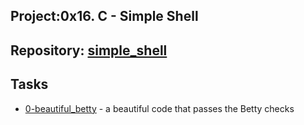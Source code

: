 
## Project:0x16. C - Simple Shell
## Repository: [simple_shell](https://github.com/Nyaguthii-C/simple_shell)
## Tasks
- [0-beautiful_betty](https://github.com/Nyaguthii-C/simple_shell/blob/main/0-beautiful_betty.c) - a beautiful code that passes the Betty checks
